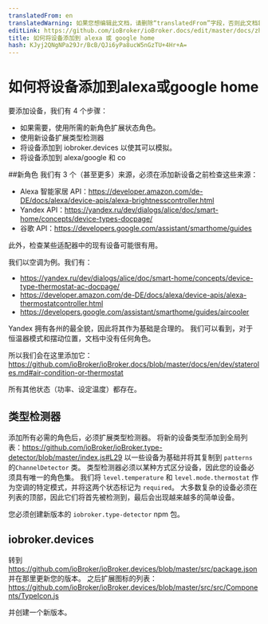 ```yaml
---
translatedFrom: en
translatedWarning: 如果您想编辑此文档，请删除“translatedFrom”字段，否则此文档将再次自动翻译
editLink: https://github.com/ioBroker/ioBroker.docs/edit/master/docs/zh-cn/dev/adddevice.md
title: 如何将设备添加到 alexa 或 google home
hash: KJyj2QNgNPa29Jr/BcB/QJi6yPa8ucW5nGzTU+4Hr+A=
---
```

# 如何将设备添加到alexa或google home
要添加设备，我们有 4 个步骤：

- 如果需要，使用所需的新角色扩展状态角色。
- 使用新设备扩展类型检测器
- 将设备添加到 iobroker.devices 以使其可以模拟。
- 将设备添加到 alexa/google 和 co

##新角色
我们有 3 个（甚至更多）来源，必须在添加新设备之前检查这些来源：

- Alexa 智能家居 API：https://developer.amazon.com/de-DE/docs/alexa/device-apis/alexa-brightnesscontroller.html
- Yandex API：https://yandex.ru/dev/dialogs/alice/doc/smart-home/concepts/device-types-docpage/
- 谷歌 API：https://developers.google.com/assistant/smarthome/guides

此外，检查某些适配器中的现有设备可能很有用。

我们以空调为例。我们有：

- https://yandex.ru/dev/dialogs/alice/doc/smart-home/concepts/device-type-thermostat-ac-docpage/
- https://developer.amazon.com/de-DE/docs/alexa/device-apis/alexa-thermostatcontroller.html
- https://developers.google.com/assistant/smarthome/guides/aircooler

Yandex 拥有各州的最全貌，因此将其作为基础是合理的。
我们可以看到，对于恒温器模式和摆动位置，文档中没有任何角色。

所以我们会在这里添加它：https://github.com/ioBroker/ioBroker.docs/blob/master/docs/en/dev/stateroles.md#air-condition-or-thermostat

所有其他状态（功率、设定温度）都存在。

## 类型检测器
添加所有必需的角色后，必须扩展类型检测器。
将新的设备类型添加到全局列表：https://github.com/ioBroker/ioBroker.type-detector/blob/master/index.js#L29 以一些设备为基础并将其复制到 `patterns` 的`ChannelDetector` 类。
类型检测器必须以某种方式区分设备，因此您的设备必须具有唯一的角色集。
我们将 `level.temperature` 和 `level.mode.thermostat` 作为空调的特定模式，并将这两个状态标记为 `required`。
大多数复杂的设备必须在列表的顶部，因此它们将首先被检测到，最后会出现越来越多的简单设备。

您必须创建新版本的 `iobroker.type-detector` npm 包。

 ## iobroker.devices
转到 https://github.com/ioBroker/ioBroker.devices/blob/master/src/package.json 并在那里更新您的版本。
之后扩展图标的列表：https://github.com/ioBroker/ioBroker.devices/blob/master/src/src/Components/TypeIcon.js

 并创建一个新版本。